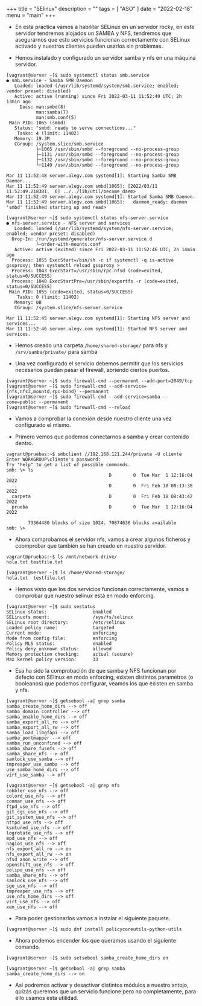 +++
title = "SElinux"
description = ""
tags = [
    "ASO"
]
date = "2022-02-18"
menu = "main"
+++


* En esta práctica vamos a habilitar SELinux en un servidor rocky, en este servidor tendremos alojados un SAMBA y NFS, tendremos que asegurarnos que esto servicios funcionan correctamente con SELinux activado y nuestros clientes pueden usarlos sin problemas.

* Hemos instalado y configurado un servidor samba y nfs en una máquina servidor.

~~~
[vagrant@server ~]$ sudo systemctl status smb.service 
● smb.service - Samba SMB Daemon
   Loaded: loaded (/usr/lib/systemd/system/smb.service; enabled; vendor preset: disabled)
   Active: active (running) since Fri 2022-03-11 11:52:49 UTC; 2h 13min ago
     Docs: man:smbd(8)
           man:samba(7)
           man:smb.conf(5)
 Main PID: 1065 (smbd)
   Status: "smbd: ready to serve connections..."
    Tasks: 4 (limit: 11402)
   Memory: 19.3M
   CGroup: /system.slice/smb.service
           ├─1065 /usr/sbin/smbd --foreground --no-process-group
           ├─1131 /usr/sbin/smbd --foreground --no-process-group
           ├─1132 /usr/sbin/smbd --foreground --no-process-group
           └─1149 /usr/sbin/smbd --foreground --no-process-group

Mar 11 11:52:48 server.alegv.com systemd[1]: Starting Samba SMB Daemon...
Mar 11 11:52:49 server.alegv.com smbd[1065]: [2022/03/11 11:52:49.218381,  0] ../../lib/util/become_daem>
Mar 11 11:52:49 server.alegv.com systemd[1]: Started Samba SMB Daemon.
Mar 11 11:52:49 server.alegv.com smbd[1065]:   daemon_ready: daemon 'smbd' finished starting up and read>

[vagrant@server ~]$ sudo systemctl status nfs-server.service 
● nfs-server.service - NFS server and services
   Loaded: loaded (/usr/lib/systemd/system/nfs-server.service; enabled; vendor preset: disabled)
  Drop-In: /run/systemd/generator/nfs-server.service.d
           └─order-with-mounts.conf
   Active: active (exited) since Fri 2022-03-11 11:52:46 UTC; 2h 14min ago
  Process: 1055 ExecStart=/bin/sh -c if systemctl -q is-active gssproxy; then systemctl reload gssproxy >
  Process: 1043 ExecStart=/usr/sbin/rpc.nfsd (code=exited, status=0/SUCCESS)
  Process: 1040 ExecStartPre=/usr/sbin/exportfs -r (code=exited, status=0/SUCCESS)
 Main PID: 1055 (code=exited, status=0/SUCCESS)
    Tasks: 0 (limit: 11402)
   Memory: 0B
   CGroup: /system.slice/nfs-server.service

Mar 11 11:52:45 server.alegv.com systemd[1]: Starting NFS server and services...
Mar 11 11:52:46 server.alegv.com systemd[1]: Started NFS server and services.
~~~

* Hemos creado una carpeta `/home/shared-storage/` para nfs y `/srv/samba/private/` para samba

* Una vez configurado el servicio debemos permitir que los servicios necesarios puedan pasar el firewall, abriendo ciertos puertos.

~~~
[vagrant@server ~]$ sudo firewall-cmd --permanent --add-port=2049/tcp
[vagrant@server ~]$ sudo firewall-cmd --add-service={nfs,nfs3,mountd,rpc-bind} --permanent
[vagrant@server ~]$ sudo firewall-cmd --add-service=samba --zone=public --permanent
[vagrant@server ~]$ sudo firewall-cmd --reload
~~~

* Vamos a comprobar la conexión desde nuestro cliente una vez configurado el mismo.

* Primero vemos que podemos conectarnos a samba y crear contenido dentro.

~~~
vagrant@pruebas:~$ smbclient //192.168.121.244/private -U cliente
Enter WORKGROUP\cliente's password: 
Try "help" to get a list of possible commands.
smb: \> ls
  .                                   D        0  Tue Mar  1 12:16:04 2022
  ..                                  D        0  Fri Feb 18 08:13:38 2022
  carpeta                             D        0  Fri Feb 18 08:43:42 2022
  prueba                              D        0  Tue Mar  1 12:16:04 2022

		73364480 blocks of size 1024. 70874636 blocks available
smb: \>
~~~

* Ahora comprobamos el servidor nfs, vamos a crear algunos ficheros y coomprobar que también se han creado en nuestro servidor.

~~~
vagrant@pruebas:~$ ls /mnt/network-drive/
hola.txt testfile.txt
~~~

~~~
[vagrant@server ~]$ ls /home/shared-storage/
hola.txt  testfile.txt
~~~

* Hemos visto que los dos servicios funcionan correctamente, vamos a comprobar que nuestro selinux está en modo enforcing.

~~~
[vagrant@server ~]$ sudo sestatus
SELinux status:                 enabled
SELinuxfs mount:                /sys/fs/selinux
SELinux root directory:         /etc/selinux
Loaded policy name:             targeted
Current mode:                   enforcing
Mode from config file:          enforcing
Policy MLS status:              enabled
Policy deny_unknown status:     allowed
Memory protection checking:     actual (secure)
Max kernel policy version:      33
~~~

* Esa ha sido la comprobación de que samba y NFS funcionan por defecto con SElinux en modo enforcing, existen distintos parametros (o booleanos) que podemos configurar, veamos los que existen en samba y nfs.

~~~
[vagrant@server ~]$ getsebool -a| grep samba
samba_create_home_dirs --> off
samba_domain_controller --> off
samba_enable_home_dirs --> off
samba_export_all_ro --> off
samba_export_all_rw --> off
samba_load_libgfapi --> off
samba_portmapper --> off
samba_run_unconfined --> off
samba_share_fusefs --> off
samba_share_nfs --> off
sanlock_use_samba --> off
tmpreaper_use_samba --> off
use_samba_home_dirs --> off
virt_use_samba --> off

[vagrant@server ~]$ getsebool -a| grep nfs
cobbler_use_nfs --> off
colord_use_nfs --> off
conman_use_nfs --> off
ftpd_use_nfs --> off
git_cgi_use_nfs --> off
git_system_use_nfs --> off
httpd_use_nfs --> off
ksmtuned_use_nfs --> off
logrotate_use_nfs --> off
mpd_use_nfs --> off
nagios_use_nfs --> off
nfs_export_all_ro --> on
nfs_export_all_rw --> on
nfsd_anon_write --> off
openshift_use_nfs --> off
polipo_use_nfs --> off
samba_share_nfs --> off
sanlock_use_nfs --> off
sge_use_nfs --> off
tmpreaper_use_nfs --> off
use_nfs_home_dirs --> off
virt_use_nfs --> off
xen_use_nfs --> off
~~~

* Para poder gestionarlos vamos a instalar el siguiente paquete.

~~~
[vagrant@server ~]$ sudo dnf install policycoreutils-python-utils
~~~

* Ahora podemos encender los que queramos usando el siguiente comando.

~~~
[vagrant@server ~]$ sudo setsebool samba_create_home_dirs on

[vagrant@server ~]$ getsebool -a| grep samba
samba_create_home_dirs --> on
~~~

* Así podremos activar y desactivar distintos módulos a nuestro antojo, quizás queremos que un servicio funcione pero no completamente, para ello usamos esta utilidad.